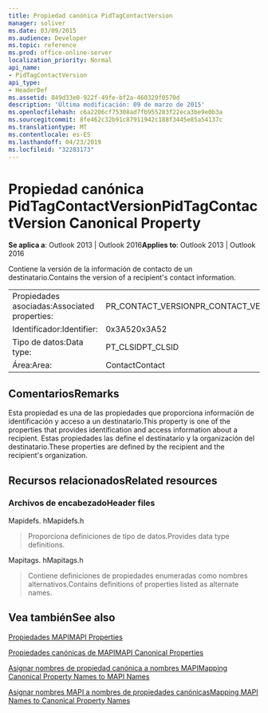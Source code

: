 ```yaml
---
title: Propiedad canónica PidTagContactVersion
manager: soliver
ms.date: 03/09/2015
ms.audience: Developer
ms.topic: reference
ms.prod: office-online-server
localization_priority: Normal
api_name:
- PidTagContactVersion
api_type:
- HeaderDef
ms.assetid: 849d33e0-922f-49fe-bf2a-460329f0570d
description: 'Última modificación: 09 de marzo de 2015'
ms.openlocfilehash: c6a2206cf75308ad7fb955283f22eca3be9e0b3a
ms.sourcegitcommit: 8fe462c32b91c87911942c188f3445e85a54137c
ms.translationtype: MT
ms.contentlocale: es-ES
ms.lasthandoff: 04/23/2019
ms.locfileid: "32283173"
---
```

# <a name="pidtagcontactversion-canonical-property"></a><span data-ttu-id="dad45-103">Propiedad canónica PidTagContactVersion</span><span class="sxs-lookup"><span data-stu-id="dad45-103">PidTagContactVersion Canonical Property</span></span>

  
  
<span data-ttu-id="dad45-104">**Se aplica a**: Outlook 2013 | Outlook 2016</span><span class="sxs-lookup"><span data-stu-id="dad45-104">**Applies to**: Outlook 2013 | Outlook 2016</span></span> 
  
<span data-ttu-id="dad45-105">Contiene la versión de la información de contacto de un destinatario.</span><span class="sxs-lookup"><span data-stu-id="dad45-105">Contains the version of a recipient's contact information.</span></span>
  
|||
|:-----|:-----|
|<span data-ttu-id="dad45-106">Propiedades asociadas:</span><span class="sxs-lookup"><span data-stu-id="dad45-106">Associated properties:</span></span>  <br/> |<span data-ttu-id="dad45-107">PR_CONTACT_VERSION</span><span class="sxs-lookup"><span data-stu-id="dad45-107">PR_CONTACT_VERSION</span></span>  <br/> |
|<span data-ttu-id="dad45-108">Identificador:</span><span class="sxs-lookup"><span data-stu-id="dad45-108">Identifier:</span></span>  <br/> |<span data-ttu-id="dad45-109">0x3A52</span><span class="sxs-lookup"><span data-stu-id="dad45-109">0x3A52</span></span>  <br/> |
|<span data-ttu-id="dad45-110">Tipo de datos:</span><span class="sxs-lookup"><span data-stu-id="dad45-110">Data type:</span></span>  <br/> |<span data-ttu-id="dad45-111">PT_CLSID</span><span class="sxs-lookup"><span data-stu-id="dad45-111">PT_CLSID</span></span>  <br/> |
|<span data-ttu-id="dad45-112">Área:</span><span class="sxs-lookup"><span data-stu-id="dad45-112">Area:</span></span>  <br/> |<span data-ttu-id="dad45-113">Contact</span><span class="sxs-lookup"><span data-stu-id="dad45-113">Contact</span></span>  <br/> |
   
## <a name="remarks"></a><span data-ttu-id="dad45-114">Comentarios</span><span class="sxs-lookup"><span data-stu-id="dad45-114">Remarks</span></span>

<span data-ttu-id="dad45-115">Esta propiedad es una de las propiedades que proporciona información de identificación y acceso a un destinatario.</span><span class="sxs-lookup"><span data-stu-id="dad45-115">This property is one of the properties that provides identification and access information about a recipient.</span></span> <span data-ttu-id="dad45-116">Estas propiedades las define el destinatario y la organización del destinatario.</span><span class="sxs-lookup"><span data-stu-id="dad45-116">These properties are defined by the recipient and the recipient's organization.</span></span>
  
## <a name="related-resources"></a><span data-ttu-id="dad45-117">Recursos relacionados</span><span class="sxs-lookup"><span data-stu-id="dad45-117">Related resources</span></span>

### <a name="header-files"></a><span data-ttu-id="dad45-118">Archivos de encabezado</span><span class="sxs-lookup"><span data-stu-id="dad45-118">Header files</span></span>

<span data-ttu-id="dad45-119">Mapidefs. h</span><span class="sxs-lookup"><span data-stu-id="dad45-119">Mapidefs.h</span></span>
  
> <span data-ttu-id="dad45-120">Proporciona definiciones de tipo de datos.</span><span class="sxs-lookup"><span data-stu-id="dad45-120">Provides data type definitions.</span></span>
    
<span data-ttu-id="dad45-121">Mapitags. h</span><span class="sxs-lookup"><span data-stu-id="dad45-121">Mapitags.h</span></span>
  
> <span data-ttu-id="dad45-122">Contiene definiciones de propiedades enumeradas como nombres alternativos.</span><span class="sxs-lookup"><span data-stu-id="dad45-122">Contains definitions of properties listed as alternate names.</span></span>
    
## <a name="see-also"></a><span data-ttu-id="dad45-123">Vea también</span><span class="sxs-lookup"><span data-stu-id="dad45-123">See also</span></span>



[<span data-ttu-id="dad45-124">Propiedades MAPI</span><span class="sxs-lookup"><span data-stu-id="dad45-124">MAPI Properties</span></span>](mapi-properties.md)
  
[<span data-ttu-id="dad45-125">Propiedades canónicas de MAPI</span><span class="sxs-lookup"><span data-stu-id="dad45-125">MAPI Canonical Properties</span></span>](mapi-canonical-properties.md)
  
[<span data-ttu-id="dad45-126">Asignar nombres de propiedad canónica a nombres MAPI</span><span class="sxs-lookup"><span data-stu-id="dad45-126">Mapping Canonical Property Names to MAPI Names</span></span>](mapping-canonical-property-names-to-mapi-names.md)
  
[<span data-ttu-id="dad45-127">Asignar nombres MAPI a nombres de propiedades canónicas</span><span class="sxs-lookup"><span data-stu-id="dad45-127">Mapping MAPI Names to Canonical Property Names</span></span>](mapping-mapi-names-to-canonical-property-names.md)

